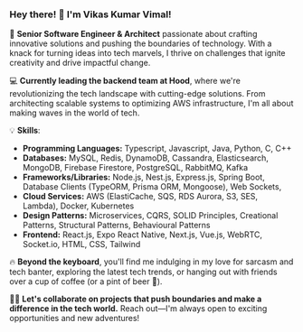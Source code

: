 ### Hey there! 👋 I'm Vikas Kumar Vimal!

🚀 **Senior Software Engineer & Architect** passionate about crafting innovative solutions and pushing the boundaries of technology. With a knack for turning ideas into tech marvels, I thrive on challenges that ignite creativity and drive impactful change.

💻 **Currently leading the backend team at Hood**, where we're revolutionizing the tech landscape with cutting-edge solutions. From architecting scalable systems to optimizing AWS infrastructure, I'm all about making waves in the world of tech.

💡 **Skills**: 
- **Programming Languages:** Typescript, Javascript, Java, Python, C, C++
- **Databases:** MySQL, Redis, DynamoDB, Cassandra, Elasticsearch, MongoDB, Firebase Firestore, PostgreSQL, RabbitMQ, Kafka
- **Frameworks/Libraries:** Node.js, Nest.js, Express.js, Spring Boot, Database Clients (TypeORM, Prisma ORM, Mongoose), Web Sockets, 
- **Cloud Services:** AWS (ElastiCache, SQS, RDS Aurora, S3, SES, Lambda), Docker, Kubernetes
- **Design Patterns:** Microservices, CQRS, SOLID Principles, Creational Patterns, Structural Patterns, Behavioural Patterns
- **Frontend:** React.js, Expo React Native, Next.js, Vue.js, WebRTC, Socket.io, HTML, CSS, Tailwind

🔥 **Beyond the keyboard**, you'll find me indulging in my love for sarcasm and tech banter, exploring the latest tech trends, or hanging out with friends over a cup of coffee (or a pint of beer 🍻).

👨‍💻 **Let's collaborate on projects that push boundaries and make a difference in the tech world.** Reach out—I'm always open to exciting opportunities and new adventures!
